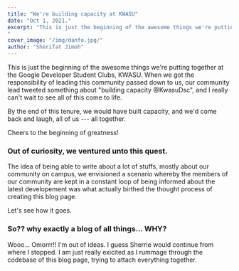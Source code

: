 ```yaml
---
title: "We're building capacity at KWASU"
date: "Oct 1, 2021."
excerpt: "This is just the beginning of the awesome things we're putting together at the Google Developer Student Clubs, KWASU. When I got the responsibility of leading this community passed down to me, I tweeted something about 'building capacity @KwasuDsc', I really can't wait to see all of this come to life.
"
cover_image: "/img/danfo.jpg/"
author: "Sherifat Jimoh"
---
```


This is just the beginning of the awesome things we're putting together at the Google Developer Student Clubs, KWASU. When we got the responsibility of leading this community passed down to us, our community lead tweeted something about "building capacity @KwasuDsc", and I really can't wait to see all of this come to life.

By the end of this tenure, we would have built capacity, and we'd come back and laugh, all of us --- all together.

Cheers to the beginning of greatness!

### Out of curiosity, we ventured unto this quest.

The idea of being able to write about a lot of stuffs, mostly about our community on campus, we envisioned a scenario whereby the members of our community are kept in a constant loop of being informed about the latest developement was what actually birthed the thought process of creating this blog page.

Let's see how it goes.

### So?? why exactly a blog of all things... WHY?

Wooo... Omorrr!! I'm out of ideas. I guess Sherrie would continue from where I stopped. I am just really exicited as I rummage through the codebase of this blog page, trying to attach everything together.
